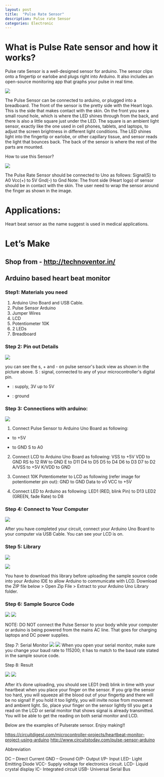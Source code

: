 ```yaml
---
layout: post
title:  "Pulse Rate Sensor"
description: Pulse rate Sensor
categories: Electronic
---
```



# What is Pulse Rate sensor and how it works?
Pulse rate Sensor is a well-designed sensor for arduino. The sensor clips onto a fingertip or earlobe and plugs right into Arduino. It also includes an open-source monitoring app that graphs your pulse in real time.

![]({{site.baseurl}}/images/Electronic/9/01.jpg)

The Pulse Sensor can be connected to arduino, or plugged into a breadboard. The front of the sensor is the pretty side with the Heart logo. This is the side that makes contact with the skin. On the front you see a small round hole, which is where the LED shines through from the back, and there is also a little square just under the LED. The square is an ambient light sensor, exactly like the one used in cell phones, tablets, and laptops, to adjust the screen brightness in different light conditions. The LED shines light into the fingertip or earlobe, or other capillary tissue, and sensor reads the light that bounces back. The back of the sensor is where the rest of the parts are mounted.


How  to use this Sensor?

![]({{site.baseurl}}/images/Electronic/9/02.jpg)


The Pulse Rate Sensor should be connected to Uno as follows:
Signal(S) to A0
Vcc(+) to 5V
Gnd(-) to Gnd
Note: The front side (Heart logo) of sensor should be in contact with the skin. The user need to wrap the sensor around the finger as shown in the image.


# Applications:
Heart beat sensor as the name suggest is used in medical applications.

# Let’s Make
## Shop from - http://technoventor.in/

## Arduino based heart beat monitor
### Step1: Materials you need
1.  Arduino Uno  Board  and USB Cable.
2. Pulse Sensor Arduino
3. Jumper Wires
4. LCD
5. Potentiometer 10K
6. 2 LEDs
7. Breadboard

### Step 2: Pin out Details
 ![]({{site.baseurl}}/images/Electronic/9/03.PNG)
 
you can see the s, + and - on pulse sensor's back view as shown in the picture above.
S : signal, connected to any of your microcontroller's digital pin.
+ : supply, 3V up to 5V
- : ground
### Step 3: Connections with arduino:
 
![]({{site.baseurl}}/images/Electronic/9/04.jpg)

1. Connect Pulse Sensor to Arduino Uno Board as following:
+  to  +5V
-  to GND
S to A0
2. Connect LCD to Arduino Uno Board as following:
VSS to +5V
VDD to GND
RS to 12
RW to GND
E to D11
D4 to D5
D5 to D4
D6 to D3
D7 to D2
A/VSS to +5V
K/VDD to GND
 
3. Connect 10K Potentiometer to LCD as following (refer image for potentiometer pin out):
GND to GND
Data to v0
VCC to +5V
4. Connect LED to Arduino as following:
LED1 (RED, blink Pin) to D13
LED2 (GREEN, fade Rate) to D8
 
### Step 4: Connect to Your Computer

![]({{site.baseurl}}/images/ckt01.png)

After you have completed your circuit, connect your Arduino Uno Board to your computer via USB Cable. You can see your LCD is on.
### Step 5: Library

![]({{site.baseurl}}/images/ckt01.png)

![]({{site.baseurl}}/images/ckt01.png)

You have to download this library before uploading the sample source code into your Arduino IDE to allow Arduino to communicate with LCD. Download the ZIP file below > Open Zip File > Extract to your Arduino Uno Library folder.


### Step 6: Sample Source Code
![]({{site.baseurl}}/images/ckt01.png)
![]({{site.baseurl}}/images/ckt01.png)


NOTE: DO NOT connect the Pulse Sensor to your body while your computer or arduino is being powered from the mains AC line. That goes for charging laptops and DC power supplies.


Step 7: Serial Monitor
![]({{site.baseurl}}/images/ckt01.png)
![]({{site.baseurl}}/images/ckt01.png)
When you open your serial monitor, make sure you change your baud rate to 115200; it has to match to the baud rate stated in the sample source code.




Step 8: Result

![]({{site.baseurl}}/images/ckt01.png)
![]({{site.baseurl}}/images/ckt01.png)

After it’s done uploading, you should see LED1 (red) blink in time with your heartbeat when you place your finger on the sensor. If you grip the sensor too hard, you will squeeze all the blood out of your fingertip and there will be no signal! If you hold it too lightly, you will invite noise from movement and ambient light. So, place your finger on the sensor lightly till you get a read on the LCD or serial monitor that shows signal is already transmitted. You will be able to get the reading on both serial monitor and LCD.

Below are the examples of Pulserate sensor. Enjoy making!!

https://circuitdigest.com/microcontroller-projects/heartbeat-monitor-project-using-arduino
http://www.circuitstoday.com/pulse-sensor-arduino

Abbreviation

DC – Direct Current
GND – Ground 
O/P- Output
I/P- Input
LED- Light Emitting Diode
VCC-  Supply voltage for electronics circuit.
LCD- Liquid crystal display
IC- Integrated circuit
USB- Universal Serial Bus
